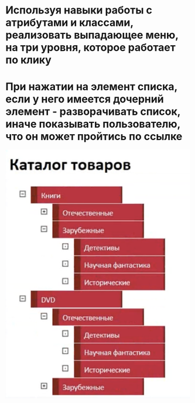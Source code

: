 # Используя навыки работы с атрибутами и классами, реализовать выпадающее меню, на три уровня, которое работает по клику

# При нажатии на элемент списка, если у него имеется дочерний элемент - разворачивать список, иначе показывать пользователю, что он может пройтись по ссылке

![alt text](https://github.com/avaz-ohunov/IThub-JS-DOM-KT-3/blob/main/Пример.png)
